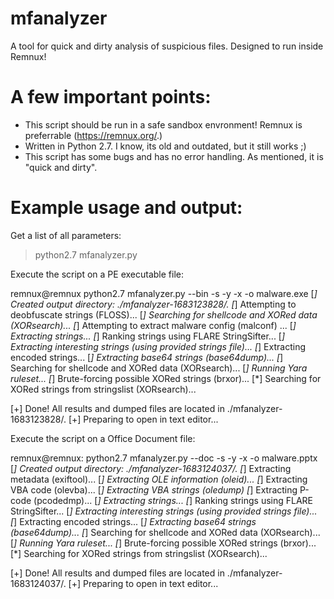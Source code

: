 # mfanalyzer

A tool for quick and dirty analysis of suspicious files. Designed to run inside Remnux!

# A few important points:

- This script should be run in a safe sandbox envronment! Remnux is preferrable (https://remnux.org/.)
- Written in Python 2.7. I know, its old and outdated, but it still works ;)
- This script has some bugs and has no error handling. As mentioned, it is "quick and dirty".

# Example usage and output:

Get a list of all parameters:

> python2.7 mfanalyzer.py

Execute the script on a PE executable file:

remnux@remnux python2.7 mfanalyzer.py --bin -s -y -x -o malware.exe 
[*] Created output directory: ./mfanalyzer-1683123828/.
[*] Attempting to deobfuscate strings (FLOSS)...
[*] Searching for shellcode and XORed data (XORsearch)...
[*] Attempting to extract malware config (malconf) ...
[*] Extracting strings...
[*] Ranking strings using FLARE StringSifter...
[*] Extracting interesting strings (using provided strings file)...
[*] Extracting encoded strings...
[*] Extracting base64 strings (base64dump)...
[*] Searching for shellcode and XORed data (XORsearch)...
[*] Running Yara ruleset...
[*] Brute-forcing possible XORed strings (brxor)...
[*] Searching for XORed strings from stringslist (XORsearch)...

[+] Done! All results and dumped files are located in ./mfanalyzer-1683123828/.
[+] Preparing to open in text editor...

Execute the script on a Office Document file:

remnux@remnux: python2.7 mfanalyzer.py --doc -s -y -x -o malware.pptx 
[*] Created output directory: ./mfanalyzer-1683124037/.
[*] Extracting metadata (exiftool)...
[*] Extracting OLE information (oleid)...
[*] Extracting VBA code (olevba)...
[*] Extracting VBA strings (oledump)
[*] Extracting P-code (pcodedmp)...
[*] Extracting strings...
[*] Ranking strings using FLARE StringSifter...
[*] Extracting interesting strings (using provided strings file)...
[*] Extracting encoded strings...
[*] Extracting base64 strings (base64dump)...
[*] Searching for shellcode and XORed data (XORsearch)...
[*] Running Yara ruleset...
[*] Brute-forcing possible XORed strings (brxor)...
[*] Searching for XORed strings from stringslist (XORsearch)...

[+] Done! All results and dumped files are located in ./mfanalyzer-1683124037/.
[+] Preparing to open in text editor...
